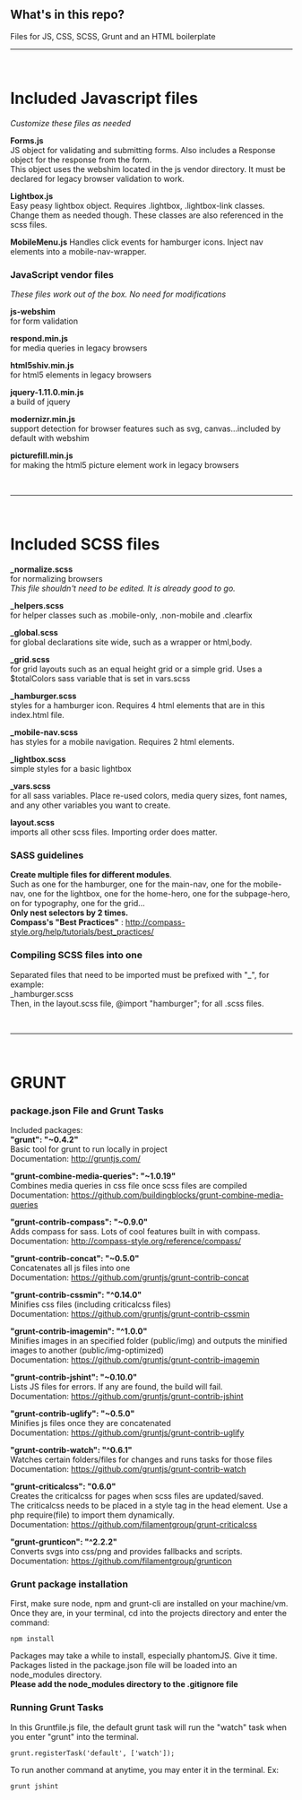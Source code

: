 ## What's in this repo?
Files for JS, CSS, SCSS, Grunt and an HTML boilerplate

 ---  
 &nbsp;
# Included Javascript files
*Customize these files as needed*   

**Forms.js**  
JS object for validating and submitting forms. Also includes a Response object for the response from the form.   
This object uses the webshim located in the js vendor directory. It must be declared for legacy browser validation to work. 

 **Lightbox.js**  
 Easy peasy lightbox object. Requires .lightbox, .lightbox-link classes. Change them as needed though. These classes are also referenced in the scss files.  
 
 **MobileMenu.js**
 Handles click events for hamburger icons. Inject nav elements into a mobile-nav-wrapper.  
 
### JavaScript vendor files  
*These files work out of the box. No need for modifications*  

**js-webshim**  
 for form  validation 
 
 **respond.min.js**  
 for media queries in legacy browsers  
 
 **html5shiv.min.js**  
 for html5 elements in legacy browsers  
 
 **jquery-1.11.0.min.js**  
 a build of jquery
 
 **modernizr.min.js**  
 support detection for browser features such as svg, canvas...included by default with webshim
 
 **picturefill.min.js**  
 for making the html5 picture element work in legacy browsers   
 
 &nbsp;  
 
 ---  
 &nbsp;
 
# Included SCSS files
**_normalize.scss**  
for normalizing browsers  
*This file shouldn't need to be edited. It is already good to go.*

**_helpers.scss**  
for helper classes such as .mobile-only, .non-mobile and .clearfix  

**_global.scss**  
for global declarations site wide, such as a wrapper or html,body.  

**_grid.scss**  
for grid layouts such as an equal height grid or a simple grid. Uses a $totalColors sass variable that is set in vars.scss  

**_hamburger.scss**  
styles for a hamburger icon. Requires 4 html elements that are in this index.html file.  

**_mobile-nav.scss**  
has styles for a mobile navigation. Requires 2 html elements.  

**_lightbox.scss**  
simple styles for a basic lightbox  

**_vars.scss**  
for all sass variables. Place re-used colors, media query sizes, font names, and any other variables you want to create.  

**layout.scss**  
imports all other scss files. Importing order does matter.  


### SASS guidelines
**Create multiple files for different modules**.  
Such as one for the hamburger, one for the main-nav, one for the mobile-nav, one for the lightbox, one for the home-hero, one for the subpage-hero, on for typography, one for the grid...  
**Only nest selectors by 2 times.**  
**Compass's "Best Practices"** : http://compass-style.org/help/tutorials/best_practices/

### Compiling SCSS files into one
Separated files that need to be imported must be prefixed with "_", for example:  
_hamburger.scss  
Then, in the layout.scss file, @import "hamburger"; for all .scss files.  

 &nbsp;  
 
 ---  
 &nbsp; 

# GRUNT
### package.json File and Grunt Tasks
Included packages:  
**"grunt": "~0.4.2"**  
Basic tool for grunt to run locally in project  
Documentation: http://gruntjs.com/  

**"grunt-combine-media-queries": "~1.0.19"**  
Combines media queries in css file once scss files are compiled  
Documentation: https://github.com/buildingblocks/grunt-combine-media-queries

**"grunt-contrib-compass": "~0.9.0"**  
Adds compass for sass. Lots of cool features built in with compass.  
Documentation: http://compass-style.org/reference/compass/

**"grunt-contrib-concat": "~0.5.0"**  
Concatenates all js files into one  
Documentation: https://github.com/gruntjs/grunt-contrib-concat

**"grunt-contrib-cssmin": "^0.14.0"**  
Minifies css files (including criticalcss files)  
Documentation: https://github.com/gruntjs/grunt-contrib-cssmin

**"grunt-contrib-imagemin": "^1.0.0"**  
Minifies images in an specified folder (public/img) and outputs the minified images to another (public/img-optimized)  
Documentation: https://github.com/gruntjs/grunt-contrib-imagemin

**"grunt-contrib-jshint": "~0.10.0"**  
Lists JS files for errors. If any are found, the build will fail.  
Documentation: https://github.com/gruntjs/grunt-contrib-jshint

**"grunt-contrib-uglify": "~0.5.0"**  
Minifies js files once they are concatenated  
Documentation: https://github.com/gruntjs/grunt-contrib-uglify

**"grunt-contrib-watch": "^0.6.1"**  
Watches certain folders/files for changes and runs tasks for those files  
Documentation: https://github.com/gruntjs/grunt-contrib-watch

**"grunt-criticalcss": "0.6.0"**  
Creates the criticalcss for pages when scss files are updated/saved.  
The criticalcss needs to be placed in a style tag in the head element. Use a php require(file) to import them dynamically.  
Documentation: https://github.com/filamentgroup/grunt-criticalcss

**"grunt-grunticon": "^2.2.2"**  
Converts svgs into css/png and provides fallbacks and scripts.  
Documentation: https://github.com/filamentgroup/grunticon  

### Grunt package installation 
First, make sure node, npm and grunt-cli are installed on your machine/vm.  
Once they are, in your terminal, cd into the projects directory and enter the command:
```
npm install
```
Packages may take a while to install, especially phantomJS. Give it time.  
Packages listed in the package.json file will be loaded into an node_modules directory.  
**Please add the node_modules directory to the .gitignore file**

### Running Grunt Tasks
In this Gruntfile.js file, the default grunt task will run the "watch" task when you enter "grunt" into the terminal.
```
grunt.registerTask('default', ['watch']);
```

To run another command at anytime, you may enter it in the terminal. Ex:
```
grunt jshint
```
